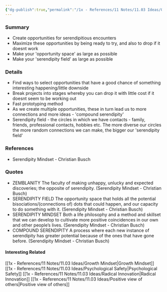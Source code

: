 ```yaml
---
{"dg-publish":true,"permalink":"/1x - References/11 Notes/11.03 Ideas/Opportunity Engineering and Serendipity/","title":"Opportunity Engineering and Serendipity","noteIcon":""}
---
```



### Summary
- Create opportunities for serendipitious encounters
- Maximize these opportunities by being ready to try, and also to drop if it doesnt work
- Make your 'opportunity space' as large as possible
- Make your 'serendipity field' as large as possible


### Details
- Find ways to select opportunities that have a good chance of something interesting happening/little downside
- Break projects into stages whereby you can drop it with little cost if it doesnt seem to be working out
- Fast prototyping method
- As we create multiple opportunities, these in turn lead us to more connections and more ideas - 'compound serendipity'
- Serendipity field - the circles in which we have contacts - family, friends, professional contacts, hobbies etc. The more diverse our circles the more random connections we can make, the bigger our 'serendipity field'

### References
- Serendipity Mindset - Christian Busch

### Quotes
- ZEMBLANITY The faculty of making unhappy, unlucky and expected discoveries; the opposite of serendipity. (Serendipity Mindset - Christian Busch)
- SERENDIPITY FIELD The opportunity space that holds all the potential bisociations/(connections of) dots that could happen, and our capacity to do something with it. (Serendipity Mindset - Christian Busch)
- SERENDIPITY MINDSET Both a life philosophy and a method and skillset that we can develop to cultivate more positive coincidences in our own and other people’s lives. (Serendipity Mindset - Christian Busch)
- COMPOUND SERENDIPITY A process where each new instance of serendipity has greater potential because of the ones that have gone before. (Serendipity Mindset - Christian Busch)

#### Interesting Related
[[1x - References/11 Notes/11.03 Ideas/Growth Mindset\|Growth Mindset]]
[[1x - References/11 Notes/11.03 Ideas/Psychological Safety\|Psychological Safety]]
[[1x - References/11 Notes/11.03 Ideas/Radical Innovation\|Radical Innovation]]
[[1x - References/11 Notes/11.03 Ideas/Positive view of others\|Positive view of others]]

